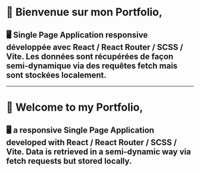 
# 👋 Bienvenue sur mon Portfolio,


<h2> 🖥️ Single Page Application responsive développée avec React / React Router / SCSS / Vite. Les données sont récupérées de façon semi-dynamique via des requêtes fetch mais sont stockées localement. </h2>


------------------------------------------------

# 👋 Welcome to my Portfolio,

<h2> 🖥️ a responsive Single Page Application developed with React / React Router / SCSS / Vite. Data is retrieved in a semi-dynamic way via fetch requests but stored locally. </h2>
